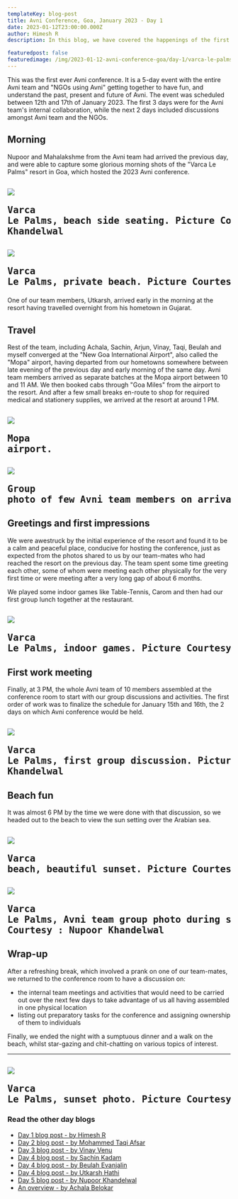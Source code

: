 ```yaml
---
templateKey: blog-post
title: Avni Conference, Goa, January 2023 - Day 1
date: 2023-01-12T23:00:00.000Z
author: Himesh R
description: In this blog, we have covered the happenings of the first day of the Avni Conference at Goa, January 2023. 

featuredpost: false 
featuredimage: /img/2023-01-12-avni-conference-goa/day-1/varca-le-palms-day-1-shot-1.jpeg
---
```


This was the first ever Avni conference. It is a 5-day event with the entire Avni team and "NGOs using Avni" getting together to have fun, and understand the past, present and future of Avni. The event was scheduled between 12th and 17th of January 2023. The first 3 days were for the Avni team's internal collaboration, while the next 2 days included discussions amongst Avni team and the NGOs.

## Morning

Nupoor and Mahalakshme from the Avni team had arrived the previous day, and were able to capture some glorious morning shots of the "Varca Le Palms" resort in Goa, which hosted the 2023 Avni conference.

![](/img/2023-01-12-avni-conference-goa/day-1/varca-le-palms-day-1-shot-2.jpeg)<pre>Varca Le Palms, beach side seating. Picture Courtesy : Nupoor Khandelwal</pre>
----------------------------
![](/img/2023-01-12-avni-conference-goa/day-1/varca-le-palms-day-1-shot-3.jpeg)<pre>Varca Le Palms, private beach. Picture Courtesy : Nupoor Khandelwal</pre>
----------------------------
One of our team members, Utkarsh, arrived early in the morning at the resort having travelled overnight from his hometown in Gujarat.

## Travel

Rest of the team, including Achala, Sachin, Arjun, Vinay, Taqi, Beulah and myself converged at the "New Goa International Airport", also called the "Mopa" airport, having departed from our hometowns somewhere between late evening of the previous day and early morning of the same day. Avni team members arrived as separate batches at the Mopa airport between 10 and 11 AM. We then booked cabs through "Goa Miles" from the airport to the resort. And after a few small breaks en-route to shop for required medical and stationery supplies, we arrived at the resort at around 1 PM.

![](/img/2023-01-12-avni-conference-goa/day-1/mopa-airport-1.jpeg)<pre>Mopa airport.</pre>
----------------------------
![](/img/2023-01-12-avni-conference-goa/day-1/mopa-airport-team-pic.jpeg)<pre>Group photo of few Avni team members on arrival at Mopa airport.</pre>
----------------------------

## Greetings and first impressions
We were awestruck by the initial experience of the resort and found it to be a calm and peaceful place, conducive for hosting the conference, just as expected from the photos shared to us by our team-mates who had reached the resort on the previous day.
The team spent some time greeting each other, some of whom were meeting each other physically for the very first time or were meeting after a very long gap of about 6 months.

We played some indoor games like Table-Tennis, Carom and then had our first group lunch together at the restaurant.

![](/img/2023-01-12-avni-conference-goa/day-1/varca-le-palms-lunch-indoor-games.jpeg)<pre>Varca Le Palms, indoor games. Picture Courtesy : Nupoor Khandelwal</pre>
----------------------------

## First work meeting

Finally, at 3 PM, the whole Avni team of 10 members assembled at the conference room to start with our group discussions and activities. The first order of work was to finalize the schedule for January 15th and 16th, the 2 days on which Avni conference would be held.

![](/img/2023-01-12-avni-conference-goa/day-1/varca-le-palms-first-group-discussion.jpeg)<pre>Varca Le Palms, first group discussion. Picture Courtesy : Nupoor Khandelwal</pre>
----------------------------

## Beach fun
It was almost 6 PM by the time we were done with that discussion, so we headed out to the beach to view the sun setting over the Arabian sea.

![](/img/2023-01-12-avni-conference-goa/day-1/varca-beach-sunset-1.jpeg)<pre>Varca beach, beautiful sunset. Picture Courtesy : Sachin Kadam</pre>
----------------------------
![](/img/2023-01-12-avni-conference-goa/day-1/varca-beach-sunset-group-photo.jpeg)<pre>Varca Le Palms, Avni team group photo during sunset on the beach. Picture Courtesy : Nupoor Khandelwal</pre>
----------------------------

## Wrap-up
After a refreshing break, which involved a prank on one of our team-mates, we returned to the conference room to have a discussion on:
- the internal team meetings and activities that would need to be carried out over the next few days to take advantage of us all having assembled in one physical location
- listing out preparatory tasks for the conference and assigning ownership of them to individuals

Finally, we ended the night with a sumptuous dinner and a walk on the beach, whilst star-gazing and chit-chatting on various topics of interest.

----------------------------
![](/img/2023-01-12-avni-conference-goa/day-1/varca-beach-sunset-2.jpeg)<pre>Varca Le Palms, sunset photo. Picture Courtesy : Nupoor Khandelwal</pre>
----------------------------

### Read the other day blogs

* [Day 1 blog post - by Himesh R](https://avniproject.org/blog/2023-01-12-avni-conference-goa-day-1/)
* [Day 2 blog post - by Mohammed Taqi Afsar](https://avniproject.org/blog/2023-01-13-avni-conference-goa-day-2/)
* [Day 3 blog post - by Vinay Venu](https://avniproject.org/blog/2023-01-14-avni-conference-goa-day-3/)
* [Day 4 blog post - by Sachin Kadam](https://avniproject.org/blog/2023-01-15-avni-conference-goa-day-4/)
* [Day 4 blog post - by Beulah Evanjalin](https://avniproject.org/blog/2023-01-17-avni-conference-goa-day-4/)
* [Day 4 blog post - by Utkarsh Hathi](https://avniproject.org/blog/2023-01-18-avni-conference-goa-day-4/)
* [Day 5 blog post - by Nupoor Khandelwal](https://avniproject.org/blog/2023-01-16-avni-conference-goa-day-5/)
* [An overview - by Achala Belokar](https://avniproject.org/blog/2023-01-19-avni-conference-goa-all-days/)
